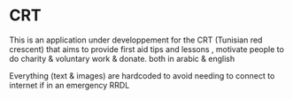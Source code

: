 # CRT
This is an application under developpement for the CRT (Tunisian red crescent) that aims to provide first aid
tips and lessons , motivate people to do charity & voluntary work & donate. both in arabic & english

Everything (text & images) are hardcoded to avoid needing to connect to internet if in an emergency
RRDL

